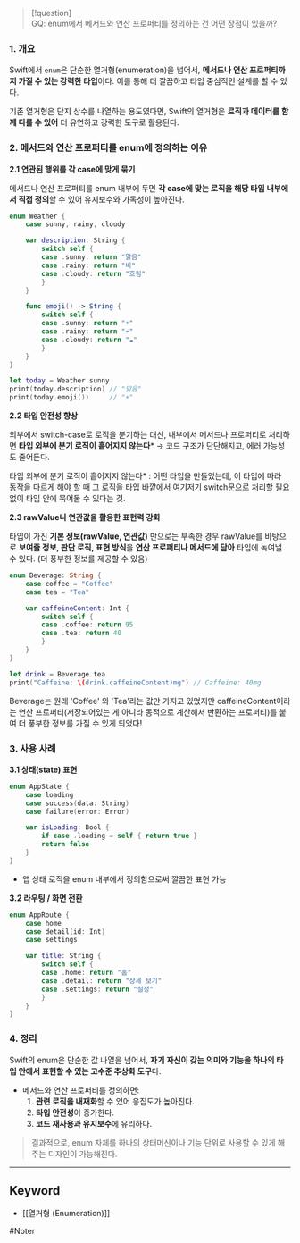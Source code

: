 
> [!question]  
> GQ: enum에서 메서드와 연산 프로퍼티를 정의하는 건 어떤 장점이 있을까?

### 1. 개요

Swift에서 `enum`은 단순한 열거형(enumeration)을 넘어서, **메서드나 연산 프로퍼티까지 가질 수 있는 강력한 타입**이다. 이를 통해 더 깔끔하고 타입 중심적인 설계를 할 수 있다.

기존 열거형은 단지 상수를 나열하는 용도였다면, Swift의 열거형은 **로직과 데이터를 함께 다룰 수 있어** 더 유연하고 강력한 도구로 활용된다.

### 2. 메서드와 연산 프로퍼티를 enum에 정의하는 이유

**2.1 연관된 행위를 각 case에 맞게 묶기**

메서드나 연산 프로퍼티를 enum 내부에 두면
**각 case에 맞는 로직을 해당 타입 내부에서 직접 정의**할 수 있어 유지보수와 가독성이 높아진다.

```swift
enum Weather {
    case sunny, rainy, cloudy

    var description: String {
        switch self {
        case .sunny: return "맑음"
        case .rainy: return "비"
        case .cloudy: return "흐림"
        }
    }

    func emoji() -> String {
        switch self {
        case .sunny: return "☀️"
        case .rainy: return "☔️"
        case .cloudy: return "☁️"
        }
    }
}

let today = Weather.sunny
print(today.description) // "맑음"
print(today.emoji())     // "☀️"
```

**2.2 타입 안전성 향상**

외부에서 switch-case로 로직을 분기하는 대신, 내부에서 메서드나 프로퍼티로 처리하면 **타입 외부에 분기 로직이 흩어지지 않는다**\* → 코드 구조가 단단해지고, 에러 가능성도 줄어든다.

타입 외부에 분기 로직이 흩어지지 않는다*
: 어떤 타입을 만들었는데, 이 타입에 따라 동작을 다르게 해야 할 때 그 로직을 타입 바깥에서 여기저기 switch문으로 처리할 필요 없이 타입 안에 묶어둘 수 있다는 것.

**2.3 rawValue나 연관값을 활용한 표현력 강화**

타입이 가진 **기본 정보(rawValue, 연관값)** 만으로는 부족한 경우 rawValue를 바탕으로 **보여줄 정보, 판단 로직, 표현 방식**을 **연산 프로퍼티나 메서드에 담아** 타입에 녹여낼 수 있다. (더 풍부한 정보를 제공할 수 있음)

```swift
enum Beverage: String {
    case coffee = "Coffee"
    case tea = "Tea"

    var caffeineContent: Int {
        switch self {
        case .coffee: return 95
        case .tea: return 40
        }
    }
}

let drink = Beverage.tea
print("Caffeine: \(drink.caffeineContent)mg") // Caffeine: 40mg
```

Beverage는 원래 'Coffee' 와 'Tea'라는 값만 가지고 있었지만 caffeineContent이라는 연산 프로퍼티(저장되어있는 게 아니라 동적으로 계산해서 반환하는 프로퍼티)를 붙여 더 풍부한 정보를 가질 수 있게 되었다!

### 3. 사용 사례

**3.1 상태(state) 표현**

```swift
enum AppState {
    case loading
    case success(data: String)
    case failure(error: Error)

    var isLoading: Bool {
        if case .loading = self { return true }
        return false
    }
}
```

- 앱 상태 로직을 enum 내부에서 정의함으로써 깔끔한 표현 가능

**3.2 라우팅 / 화면 전환**

```swift
enum AppRoute {
    case home
    case detail(id: Int)
    case settings

    var title: String {
        switch self {
        case .home: return "홈"
        case .detail: return "상세 보기"
        case .settings: return "설정"
        }
    }
}
```

### 4. 정리

Swift의 enum은 단순한 값 나열을 넘어서, **자기 자신이 갖는 의미와 기능을 하나의 타입 안에서 표현할 수 있는 고수준 추상화 도구**다.

- 메서드와 연산 프로퍼티를 정의하면:
    1. **관련 로직을 내재화**할 수 있어 응집도가 높아진다.
    2. **타입 안전성**이 증가한다.
    3. **코드 재사용과 유지보수**에 유리하다.

> 결과적으로, enum 자체를 하나의 상태머신이나 기능 단위로 사용할 수 있게 해주는 디자인이 가능해진다.

---
## Keyword

- [[열거형 (Enumeration)]]

#Noter 